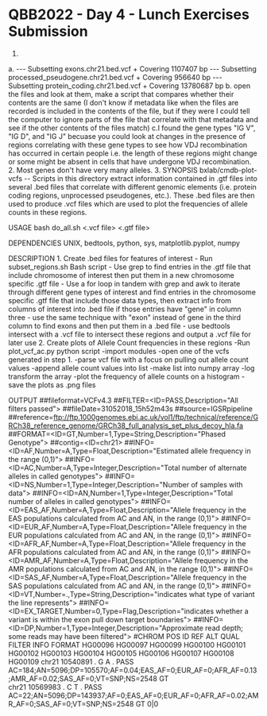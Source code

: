 # QBB2022 - Day 4 - Lunch Exercises Submission
1.
a. 
--- Subsetting exons.chr21.bed.vcf
    + Covering 1107407 bp
--- Subsetting processed_pseudogene.chr21.bed.vcf
    + Covering 956640 bp
--- Subsetting protein_coding.chr21.bed.vcf
    + Covering 13780687 bp
b. open the files and look at them, make a script that compares whether their contents are the same (I don't know if metadata like when the files are recorded is included in the contents of the file, but if they were I could tell the computer to ignore parts of the file that correlate with that metadata and see if the other contents of the files match)
c.I found the gene types "IG V", "IG D", and "IG J" becuase you could look at changes in the presence of regions correlating with these gene types to see how VDJ recombination has occurred in certain people i.e. the length of these regions might change or some might be absent in cells that have undergone VDJ recombination.
2. Most genes don't have very many alleles.
3.
SYNOPSIS
     bxlab/cmdb-plot-vcfs -- Scripts in this directory extract information contained in .gtf files into several .bed files that correlate with different genomic elements (i.e. protein coding regions, unprocessed pseudogenes, etc.). These .bed files are then used to produce .vcf files which are used to plot the frequencies of allele counts in these regions.

USAGE
     bash do_all.sh <.vcf file> <.gtf file>

DEPENDENCIES
     UNIX, bedtools, python, sys, matplotlib.pyplot, numpy

DESCRIPTION
     1. Create .bed files for features of interest
         - Run subset_regions.sh Bash script
         - Use grep to find entries in the .gtf file that include chromosome of interest then put them in a new chromosome specific .gtf file
		 - Use a for loop in tandem with grep and awk to iterate through different gene types of interest and find entries in the chromosome specific .gtf file that include those data types, then extract info from columns of interest into .bed file if those entries have "gene" in column three
		 - use the same technique with "exon" instead of gene in the third column to find exons and then put them in a .bed file 
		 - use bedtools intersect with a .vcf file to intersect these regions and output a .vcf file for later use
	 2. Create plots of Allele Count frequencies in these regions
	 	 -Run plot_vcf_ac.py python script
		 -import modules
		 -open one of the vcfs generated in step 1.
		 -parse vcf file with a focus on pulling out allele count values
		 -append allele count values into list
		 -make list into numpy array
		 -log transform the array
		 -plot the frequency of allele counts on a histogram
		 -save the plots as .png files
		 
OUTPUT
	##fileformat=VCFv4.3
	##FILTER=<ID=PASS,Description="All filters passed">
	##fileDate=31052018_15h52m43s
	##source=IGSRpipeline
	##reference=ftp://ftp.1000genomes.ebi.ac.uk/vol1/ftp/technical/reference/GRCh38_reference_genome/GRCh38_full_analysis_set_plus_decoy_hla.fa
	##FORMAT=<ID=GT,Number=1,Type=String,Description="Phased Genotype">
	##contig=<ID=chr21>
	##INFO=<ID=AF,Number=A,Type=Float,Description="Estimated allele frequency in the range (0,1)">
	##INFO=<ID=AC,Number=A,Type=Integer,Description="Total number of alternate alleles in called genotypes">
	##INFO=<ID=NS,Number=1,Type=Integer,Description="Number of samples with data">
	##INFO=<ID=AN,Number=1,Type=Integer,Description="Total number of alleles in called genotypes">
	##INFO=<ID=EAS_AF,Number=A,Type=Float,Description="Allele frequency in the EAS populations calculated from AC and AN, in the range (0,1)">
	##INFO=<ID=EUR_AF,Number=A,Type=Float,Description="Allele frequency in the EUR populations calculated from AC and AN, in the range (0,1)">
	##INFO=<ID=AFR_AF,Number=A,Type=Float,Description="Allele frequency in the AFR populations calculated from AC and AN, in the range (0,1)">
	##INFO=<ID=AMR_AF,Number=A,Type=Float,Description="Allele frequency in the AMR populations calculated from AC and AN, in the range (0,1)">
	##INFO=<ID=SAS_AF,Number=A,Type=Float,Description="Allele frequency in the SAS populations calculated from AC and AN, in the range (0,1)">
	##INFO=<ID=VT,Number=.,Type=String,Description="indicates what type of variant the line represents">
	##INFO=<ID=EX_TARGET,Number=0,Type=Flag,Description="indicates whether a variant is within the exon pull down target boundaries">
	##INFO=<ID=DP,Number=1,Type=Integer,Description="Approximate read depth; some reads may have been filtered">
	#CHROM  POS     ID      REF     ALT     QUAL    FILTER  INFO    FORMAT  HG00096 HG00097 HG00099 HG00100 HG00101 HG00102 HG00103 HG00104 HG00105 HG00106 HG00107 HG00108 HG00109 
	chr21   10540891        .       G       A       .       PASS    AC=184;AN=5096;DP=105570;AF=0.04;EAS_AF=0;EUR_AF=0;AFR_AF=0.13;AMR_AF=0.02;SAS_AF=0;VT=SNP;NS=2548      GT      
	chr21   10569983        .       C       T       .       PASS    AC=22;AN=5096;DP=143937;AF=0;EAS_AF=0;EUR_AF=0;AFR_AF=0.02;AMR_AF=0;SAS_AF=0;VT=SNP;NS=2548     GT      0|0     

	